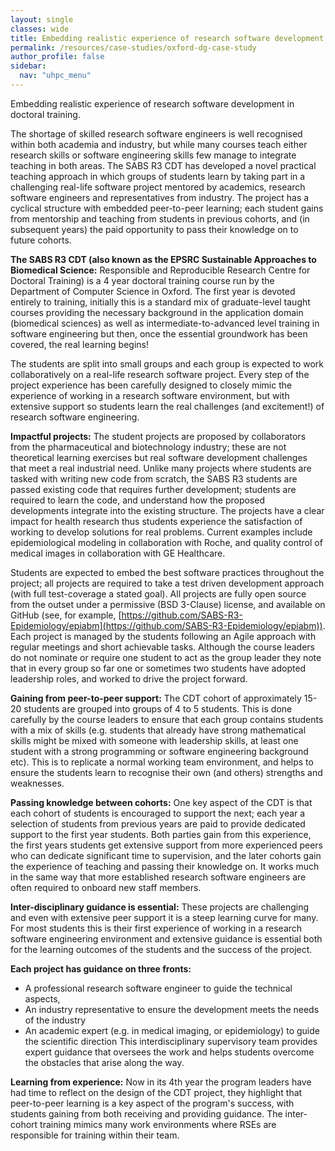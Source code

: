 ```yaml
---
layout: single
classes: wide
title: Embedding realistic experience of research software development in doctoral training
permalink: /resources/case-studies/oxford-dg-case-study
author_profile: false
sidebar:
  nav: "uhpc_menu"
---
```


Embedding realistic experience of research software development in doctoral training. 

The shortage of skilled research software engineers is well recognised within both academia and industry, but while many courses teach either research skills or software engineering skills few manage to integrate teaching in both areas.   The SABS R3 CDT has developed a novel practical teaching approach in which groups of students learn by taking part in a challenging real-life software project mentored by academics, research software engineers and representatives from industry.  The project has a cyclical structure with embedded peer-to-peer learning; each student gains from mentorship and teaching from students in previous cohorts, and (in subsequent years) the paid opportunity to pass their knowledge on to future cohorts. 

**The SABS R3 CDT (also known as the EPSRC Sustainable Approaches to Biomedical Science:**
Responsible and Reproducible Research Centre for Doctoral Training) is a 4 year doctoral training course run by the Department of Computer Science in Oxford. The first year is devoted entirely to training, initially this is a standard mix of graduate-level taught courses providing the necessary background in the application domain (biomedical sciences) as well as intermediate-to-advanced level training in software engineering but then, once the essential groundwork has been covered, the real learning begins! 

The students are split into small groups and each group is expected to work collaboratively on a real-life research software project.  Every step of the project experience has been carefully designed to closely mimic the experience of working in a research software environment, but with extensive support so students learn the real challenges (and excitement!) of research software engineering.  

**Impactful projects:**
The student projects are proposed by collaborators from the pharmaceutical and biotechnology industry; these are not theoretical learning exercises but real software development challenges that meet a real  industrial need. Unlike many projects where students are tasked with writing new code from scratch, the SABS R3 students are passed existing code that requires further development; students are required to learn the code, and understand how the proposed developments integrate into the existing structure.  The projects have a clear impact for health research thus students experience the satisfaction of working to develop solutions for real problems. Current examples include epidemiological modeling in collaboration with Roche, and quality control of medical images in collaboration with GE Healthcare. 

Students are expected to embed the best software practices throughout the project; all projects are required to take a test driven development approach (with full test-coverage a stated goal). All projects are fully open source from the outset under a permissive (BSD 3-Clause) license, and available on GitHub (see, for example, [https://github.com/SABS-R3-Epidemiology/epiabm](https://github.com/SABS-R3-Epidemiology/epiabm)).  Each project is managed by the students following an Agile approach with regular meetings and short achievable tasks.  Although the course leaders do not nominate or require one student to act as the group leader they note that in every group so far one or sometimes two  students have adopted leadership roles, and worked to drive the project forward.   

**Gaining from peer-to-peer support:**
The CDT cohort of approximately 15-20 students are grouped into groups of 4 to 5 students.  This is done carefully by the course leaders to ensure that each group contains students with a mix of skills (e.g. students that already have strong mathematical skills might be mixed with someone with leadership skills, at least one student with a strong programming or software engineering background etc).  This is to replicate a normal working team environment, and helps to ensure the students learn to recognise their own (and others) strengths and weaknesses.  

**Passing knowledge between cohorts:**
One key aspect of the CDT is that each cohort of students is encouraged to support the next; each year a selection of students from previous years are paid to provide dedicated support to the first year students. Both parties gain from this experience, the first years students get extensive support from more experienced peers who can dedicate significant time to supervision, and the later cohorts gain the experience of teaching and passing their knowledge on.  It works much in the same way that more established research software engineers are often required to onboard new staff members.  

**Inter-disciplinary guidance is essential:**
These projects are challenging and even with extensive peer support it is a steep learning curve for many.  For most students this is their first experience of working in a research software engineering environment and extensive guidance is essential both for the learning outcomes of the students and the success of the project.  

**Each project has guidance on three fronts:**
- A professional research software engineer to guide the technical aspects, 
- An industry representative to ensure the development meets the needs of the industry
- An academic expert (e.g. in medical imaging, or epidemiology) to guide the scientific direction
This interdisciplinary supervisory team provides expert guidance that oversees the work and helps students overcome the obstacles that arise along the way. 

**Learning from experience:**
Now in its 4th year the program leaders have had time to reflect on the design of the CDT project, they highlight that peer-to-peer learning is a key aspect of the program's success, with students gaining from both receiving and providing guidance.  The inter-cohort training mimics many work environments where RSEs are responsible for training within their team.  

